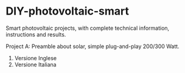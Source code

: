 # DIY-photovoltaic-smart
Smart photovoltaic projects, with complete technical information, instructions and results.

Project A: Preamble about solar, simple plug-and-play 200/300 Watt.
  1. Versione Inglese
  2. Versione Italiana
